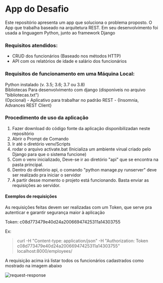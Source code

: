 # App do Desafio
Este repositório apresenta um app que soluciona o problema proposto.
O App que trabalha baseado na arquitetura REST.
Em seu desenvolvimento foi usada a linguagem Python, junto ao framework Django

### Requisitos atendidos:
- CRUD dos funcionários (Baseado nos métodos HTTP)
- API com os relatórios de idade e salário dos funcionários

### Requisitos de funcionamento em uma Máquina Local:
Python instalado (v. 3.5; 3.6; 3.7 ou 3.8)<br/>
Bibliotecas Para desenvolvimento com django (disponíveis no arquivo "bibliotecas.txt")<br/>
(Opcional) - Aplicativo para trabalhar no padrão REST - {Insomnia, Advances REST Client}

### Procedimento de uso da aplicação
1. Fazer download do código fonte da aplicação disponibilizadan neste repositório
2. Abrir o Prompt de Comando
3. Ir até o diretório venv/Scripts
4. rodar o arquivo activate.bat (Inicializa um ambiente virual criado pelo Django para que o sistema funcione)
5. Com o venv inicializado, Deve-se ir ao diretório "api" que se encontra na pasta principal.
7. Dentro do diretório api, o comando "python manage.py runserver" deve ser realizado pra iniciar o servidor
6. A partir desse momento o projeto está funcionando. Basta enviar as requisições ao servidor.

#### Exemplos de requisições
As requisições feitas devem ser realizadas com um Token, que serve pra autenticar e garantir segurança maior à aplicação<br/>

Token:  c08d773479e40d24a20066947425311a14303755<br/>

Ex:
> curl -H "Content-type: application/json" -H "Authorization: Token c08d773479e40d24a20066947425311a14303755" localhost:8000/employees/

A requisição acima irá listar todos os funcionários cadastrados como mostrado na imagem abaixo

![request-response](https://user-images.githubusercontent.com/64163998/84538023-de34fe00-acbe-11ea-9d41-ad3e2239886c.png)






